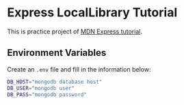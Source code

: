 # Express LocalLibrary Tutorial

This is practice project of [MDN Express tutorial](https://developer.mozilla.org/en-US/docs/Learn/Server-side/Express_Nodejs).

## Environment Variables

Create an `.env` file and fill in the information below:

```bash
DB_HOST="mongodb database host"
DB_USER="mongodb user"
DB_PASS="mongodb password"
```
